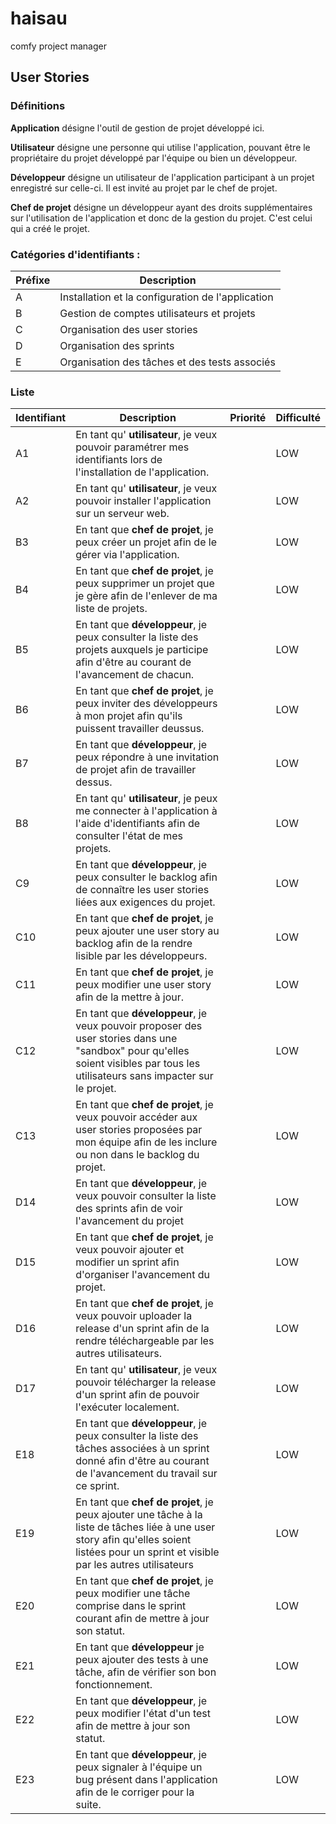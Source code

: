 # haisau
comfy project manager

## User Stories

### Définitions

**Application** désigne l'outil de gestion de projet développé ici.

**Utilisateur** désigne une personne qui utilise l'application, pouvant être le
propriétaire du projet développé par l'équipe ou bien un développeur.

**Développeur** désigne un utilisateur de l'application participant à un projet
enregistré sur celle-ci. Il est invité au projet par le chef de projet.

**Chef de projet** désigne un développeur ayant des droits supplémentaires sur
l'utilisation de l'application et donc de la gestion du projet. C'est celui qui
a créé le projet.

### Catégories d'identifiants :
| Préfixe | Description |
|---------|-------------|
| A | Installation et la configuration de l'application |
| B | Gestion de comptes utilisateurs et projets |
| C | Organisation des user stories |
| D | Organisation des sprints |
| E | Organisation des tâches et des tests associés |



### Liste
| Identifiant | Description | Priorité | Difficulté |
|-------------|-------------|----------|------------|
| A1 | En tant qu' **utilisateur**, je veux pouvoir paramétrer mes identifiants lors de l'installation de l'application. |  | LOW |
| A2 | En tant qu' **utilisateur**, je veux pouvoir installer l'application sur un serveur web. | | LOW |
| B3 | En tant que **chef de projet**, je peux créer un projet afin de le gérer via l'application. | | LOW |
| B4 | En tant que **chef de projet**, je peux supprimer un projet que je gère afin de l'enlever de ma liste de projets. | | LOW |
| B5 | En tant que **développeur**, je peux consulter la liste des projets auxquels je participe afin d'être au courant de l'avancement de chacun. | | LOW |
| B6 | En tant que **chef de projet**, je peux inviter des développeurs à mon projet afin qu'ils puissent travailler deussus. | | LOW |
| B7 | En tant que **développeur**, je peux répondre à une invitation de projet afin de travailler dessus. | | LOW |
| B8 | En tant qu' **utilisateur**, je peux me connecter à l'application à l'aide d'identifiants afin de consulter l'état de mes projets. | | LOW |
| C9 | En tant que **développeur**, je peux consulter le backlog afin de connaître les user stories liées aux exigences du projet. | | LOW |
| C10 | En tant que **chef de projet**, je peux ajouter une user story au backlog afin de la rendre lisible par les développeurs. | | LOW |
| C11 | En tant que **chef de projet**, je peux modifier une user story afin de la mettre à jour. | | LOW |
| C12 | En tant que **développeur**, je veux pouvoir proposer des user stories dans une "sandbox" pour qu'elles soient visibles par tous les utilisateurs sans impacter sur le projet. | | LOW |
| C13 | En tant que **chef de projet**, je veux pouvoir accéder aux user stories proposées par mon équipe afin de les inclure ou non dans le backlog du projet. | | LOW |
| D14 | En tant que **développeur**, je veux pouvoir consulter la liste des sprints afin de voir l'avancement du projet | | LOW |
| D15 | En tant que **chef de projet**, je veux pouvoir ajouter et modifier un sprint afin d'organiser l'avancement du projet. | | LOW |
| D16 | En tant que **chef de projet**, je veux pouvoir uploader la release d'un sprint afin de la rendre téléchargeable par les autres utilisateurs. | | LOW |
| D17 | En tant qu' **utilisateur**, je veux pouvoir télécharger la release d'un sprint afin de pouvoir l'exécuter localement. | | LOW |
| E18 | En tant que **développeur**, je peux consulter la liste des tâches associées à un sprint donné afin d'être au courant de l'avancement du travail sur ce sprint. | | LOW |
| E19 | En tant que **chef de projet**, je peux ajouter une tâche à la liste de tâches liée à une user story afin qu'elles soient listées pour un sprint et visible par les autres utilisateurs | | LOW |
| E20 | En tant que **chef de projet**, je peux modifier une tâche comprise dans le sprint courant afin de mettre à jour son statut. | | LOW |
| E21 | En tant que **développeur** je peux ajouter des tests à une tâche, afin de vérifier son bon fonctionnement. | | LOW |
| E22 | En tant que **développeur**, je peux modifier l'état d'un test afin de mettre à jour son statut. | | LOW |
| E23 | En tant que **développeur**, je peux signaler à l'équipe un bug présent dans l'application afin de le corriger pour la suite. | | LOW |

